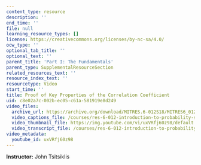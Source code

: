 ```yaml
---
content_type: resource
description: ''
end_time: ''
file: null
learning_resource_types: []
license: https://creativecommons.org/licenses/by-nc-sa/4.0/
ocw_type: ''
optional_tab_title: ''
optional_text: ''
parent_title: 'Part I: The Fundamentals'
parent_type: SupplementalResourceSection
related_resources_text: ''
resource_index_text: ''
resourcetype: Video
start_time: ''
title: Proof of Key Properties of the Correlation Coefficient
uid: c8e02a7c-002b-ec05-c61a-581919e8d249
video_files:
  archive_url: https://archive.org/download/MITRES.6-012S18/MITRES6_012S18_L12-09_300k.mp4
  video_captions_file: /courses/res-6-012-introduction-to-probability-spring-2018/9a570c0b3ea25720af25144e41e1b539_uxVRfj60z98.vtt
  video_thumbnail_file: https://img.youtube.com/vi/uxVRfj60z98/default.jpg
  video_transcript_file: /courses/res-6-012-introduction-to-probability-spring-2018/d69e4f7def0fe4a2eaed3fcad552840d_uxVRfj60z98.pdf
video_metadata:
  youtube_id: uxVRfj60z98
---
```


**Instructor:** John Tsitsiklis

